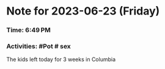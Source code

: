# Note for 2023-06-23 (Friday)
### Time: 6:49 PM
### Activities: #Pot  # sex

The kids left today for 3 weeks in Columbia
